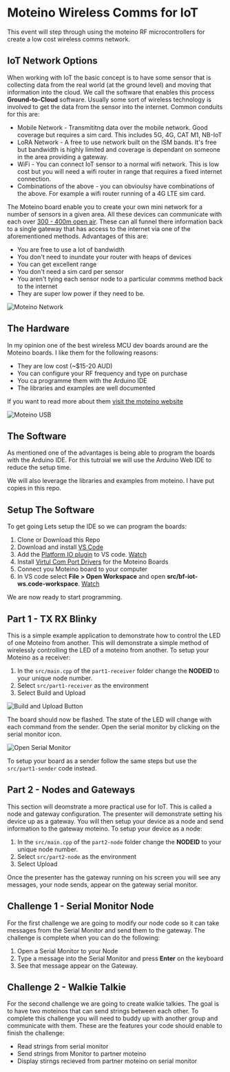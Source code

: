 # Moteino Wireless Comms for IoT
This event will step through using the moteino RF microcontrollers for create a low cost wireless comms network. 

## IoT Network Options
When working with IoT the basic concept is to have some sensor that is collecting data from the real world (at the ground level) and moving that information into the cloud. We call the software that enables this process __Ground-to-Cloud__ software. Usually some sort of wireless technology is involved to get the data from the sensor into the internet. Common conduits for this are:
* Mobile Network - Transmititng data over the mobile network. Good coverage but requires a sim card. This includes 5G, 4G, CAT M1, NB-IoT
* LoRA Network - A free to use network built on the ISM bands. It's free but bandwidth is highly limited and coverage is dependant on someone in the area providing a gateway.
* WiFi - You can connect IoT sensor to a normal wifi network. This is low cost but you will need a wifi router in range that requires a fixed internet connection.
* Combinations of the above - you can obvioulsy have combinations of the above. For example a wifi router running of a 4G LTE sim card.

The Moteino board enable you to create your own mini network for a number of sensors in a given area. All these devices can communicate with each over [300 - 400m open air](https://lowpowerlab.com/shop/product/99#:~:text=Open%20air%20range%3A,fine%20tuning%20the%20RX%20bandwidth). These can all funnel there information back to a single gateway that has access to the internet via one of the aforementioned methods. Advantages of this are:
* You are free to use a lot of bandwidth
* You don't need to inundate your router with heaps of devices
* You can get excellent range
* You don't need a sim card per sensor
* You aren't tying each sensor node to a particular commms method back to the internet
* They are super low power if they need to be.

![Moteino Network](https://user-images.githubusercontent.com/9794797/118072288-cf822a00-b3ec-11eb-943a-9dcd6b250f65.png)


## The Hardware
In my opinion one of the best wireless MCU dev boards around are the Moteino boards. I like them for the following reasons:
* They are low cost (~$15-20 AUD)
* You can configure your RF frequency and type on purchase
* You ca programme them with the Arduino IDE
* The libraries and examples are well documented

If you want to read more about them [visit the moteino website](https://lowpowerlab.com/guide/moteino/)

![Moteino USB](https://farm4.staticflickr.com/3813/10585334166_4da71b7c31_z.jpg)

## The Software
As mentioned one of the advantages is being able to program the boards with the Arduino IDE. For this tutroial we will use the Arduino Web IDE to reduce the setup time.

We will also leverage the libraries and examples from moteino. I have put copies in this repo.

## Setup The Software
To get going Lets setup the IDE so we can program the boards:
1. Clone or Download this Repo
2. Download and install [VS Code](https://code.visualstudio.com/download)
3. Add the [Platform IO plugin](https://platformio.org/install/ide?install=vscode) to VS code. [Watch](https://user-images.githubusercontent.com/9794797/117762834-3678d500-b26d-11eb-83a1-2ab196106b5b.mp4)
4. Install [Virtul Com Port Drivers](https://ftdichip.com/drivers/vcp-drivers/) for the Moteino Boards
5. Connect you Moteino board to your computer
6. In VS code select __File > Open Workspace__ and open __src/bf-iot-ws.code-workspace__. [Watch](https://user-images.githubusercontent.com/9794797/117763046-7c359d80-b26d-11eb-92ab-f1d1a5536e0c.mp4) 

We are now ready to start programming.

## Part 1 - TX RX Blinky
This is a simple example application to demonstrate how to control the LED of one Moteino from another. This will demonstrate a simple method of wirelessly controlling the LED of a moteino from another. To setup your Moteino as a receiver:

1. In the `src/main.cpp` of the `part1-receiver` folder change the __NODEID__ to your unique node number.
2. Select `src/part1-receiver` as the environment
3. Select Build and Upload

![Build and Upload Button](https://user-images.githubusercontent.com/9794797/118064401-4532c980-b3de-11eb-8c36-2b3c21ab5347.png)

The board should now be flashed. The state of the LED will change with each command from the sender. Open the serial monitor by clicking on the serial monitor icon.

![Open Serial Monitor](https://user-images.githubusercontent.com/9794797/118064318-1fa5c000-b3de-11eb-9321-d3f9cc11c7c2.png)

To setup your board as a sender follow the same steps but use the `src/part1-sender` code instead.

## Part 2 - Nodes and Gateways
This section will deomstrate a more practical use for IoT. This is called a node and gateway configuration. The presenter will demonstrate setting his device up as a gateway. You will then setup your device as a node and send information to the gateway moteino. To setup your device as a node:

1. In the `src/main.cpp` of the `part2-node` folder change the __NODEID__ to your unique node number.
1. Select `src/part2-node` as the environment
2. Select Upload

Once the presenter has the gateway running on his screen you will see any messages, your node sends, appear on the gateway serial monitor.

## Challenge 1 - Serial Monitor Node
For the first challenge we are going to modify our node code so it can take messages from the Serial Monitor and send them to the gateway. The challenge is complete when you can do the following:

1. Open a Serial Monitor to your Node
2. Type a message into the Serial Monitor and press __Enter__ on the keyboard
3. See that message appear on the Gateway.

## Challenge 2 - Walkie Talkie
For the second challenge we are going to create walkie talkies. The goal is to have two moteinos that can send strings between each other. To complete this challenge you will need to buddy up with another group and communicate with them. These are the features your code should enable to finish the challenge:

* Read strings from serial monitor
* Send strings from Monitor to partner moteino
* Display stirngs recieved from partner moteino on serial monitor
